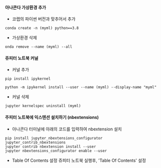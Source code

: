 #### 아나콘다 가상환경 추가 
- 코랩의 파이썬 버전과 맞추어서 추가
```
conda create -n (myml) python==3.8
```

- 가상환경 삭제
```
onda remove --name (myml) --all
```

#### 쥬피터 노트북 커널
- 커널 추가 
```
pip install ipykernel

python -m ipykernel install --user --name (myml) --display-name "myml"
```
  
- 커널 삭제 
```
jupyter kernelspec uninstall (myml)
```

#### 주피터 노트북에 익스텐션 설치하기 (nbextensions)
- 아나콘다 터미널에 아래의 코드를 입력하여 nbextension 설치

```
pip install jupyter_nbextensions_configurator jupyter_contrib_nbextensions
jupyter contrib nbextension install --user
jupyter nbextensions_configurator enable --user
```

- Table Of Contents 설정
쥬피터 노트북 실행후, 'Table Of Contents' 설정



